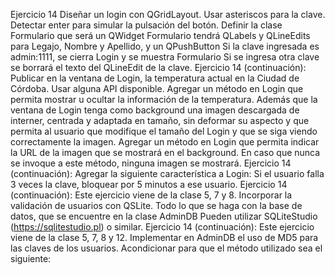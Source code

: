 Ejercicio 14
Diseñar un login con QGridLayout.
Usar asteriscos para la clave.
Detectar enter para simular la pulsación del botón.
Definir la clase Formulario que será un QWidget
Formulario tendrá QLabels y QLineEdits para Legajo, Nombre y Apellido, y un QPushButton
Si la clave ingresada es admin:1111, se cierra Login y se muestra Formulario
Si se ingresa otra clave se borrará el texto del QLineEdit de la clave.
Ejercicio 14 (continuación):
Publicar en la ventana de Login, la temperatura actual en la Ciudad de Córdoba. Usar alguna API disponible.
Agregar un método en Login que permita mostrar u ocultar la información de la temperatura.
Además que la ventana de Login tenga como background una imagen descargada de interner, centrada y adaptada en tamaño, sin deformar su aspecto y que permita al usuario que modifique el tamaño del Login y que se siga viendo correctamente la imagen.
Agregar un método en Login que permita indicar la URL de la imagen que se mostrará en el background. En caso que nunca se invoque a este método, ninguna imagen se mostrará.
Ejercicio 14 (continuación):
Agregar la siguiente característica a Login: Si el usuario falla 3 veces la clave, bloquear por 5 minutos a ese usuario.
Ejercicio 14 (continuación):
Este ejercicio viene de la clase 5, 7 y 8.
Incorporar la validación de usuarios con QSLite.
Todo lo que se haga con la base de datos, que se encuentre en la clase AdminDB
Pueden utilizar SQLiteStudio (https://sqlitestudio.pl) o similar.
Ejercicio 14 (continuación):
Este ejercicio viene de la clase 5, 7, 8 y 12.
Implementar en AdminDB el uso de MD5 para las claves de los usuarios.
Acondicionar para que el método utilizado sea el siguiente:
